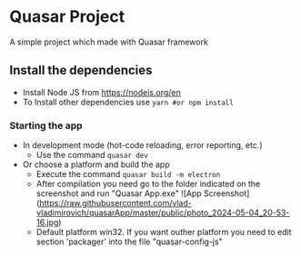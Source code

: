 # Quasar Project
A simple project which made with Quasar framework

## Install the dependencies
- Install Node JS from https://nodejs.org/en
- To Install other dependencies use ```yarn #or npm install ```

### Starting the app 
- In development mode (hot-code reloading, error reporting, etc.)
    - Use the command ```quasar dev ```
- Or choose a platform and build the app
    - Execute the command ```quasar build -m electron ```
    - After compilation you need go to the folder indicated on the screenshot and run "Quasar App.exe"
    ![App Screenshot] (https://raw.githubusercontent.com/vlad-vladimirovich/quasarApp/master/public/photo_2024-05-04_20-53-16.jpg)
    - Default platform win32. If you want outher platform you need to edit section 'packager' into the file "quasar-config-js"
